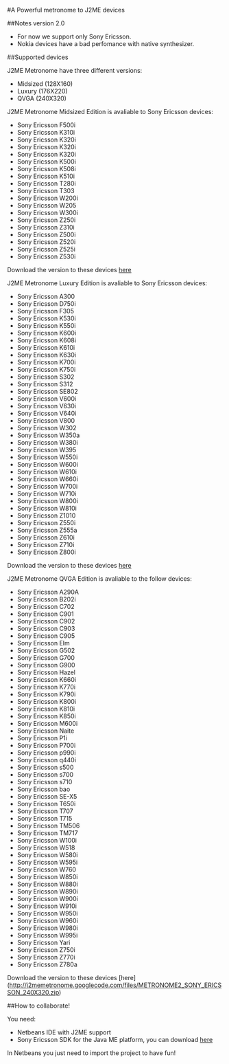 #A Powerful metronome to J2ME devices

##Notes version 2.0
* For now we support only Sony Ericsson.
* Nokia devices have a bad perfomance with native synthesizer.

##Supported devices

J2ME Metronome have three different versions:
* Midsized (128X160)
* Luxury (176X220)
* QVGA (240X320) 

J2ME Metronome Midsized Edition is avaliable to Sony Ericsson devices:

* Sony Ericsson F500i
* Sony Ericsson K310i
* Sony Ericsson K320i
* Sony Ericsson K320i
* Sony Ericsson K320i
* Sony Ericsson K500i
* Sony Ericsson K508i
* Sony Ericsson K510i
* Sony Ericsson T280i
* Sony Ericsson T303
* Sony Ericsson W200i
* Sony Ericsson W205
* Sony Ericsson W300i
* Sony Ericsson Z250i
* Sony Ericsson Z310i
* Sony Ericsson Z500i
* Sony Ericsson Z520i
* Sony Ericsson Z525i
* Sony Ericsson Z530i 

Download the version to these devices [here](http://j2memetronome.googlecode.com/files/METRONOME2_SONY_ERICSSON_128X160.zip)

J2ME Metronome Luxury Edition is avaliable to Sony Ericsson devices:

* Sony Ericsson A300
* Sony Ericsson D750i
* Sony Ericsson F305
* Sony Ericsson K530i
* Sony Ericsson K550i
* Sony Ericsson K600i
* Sony Ericsson K608i
* Sony Ericsson K610i
* Sony Ericsson K630i
* Sony Ericsson K700i
* Sony Ericsson K750i
* Sony Ericsson S302
* Sony Ericsson S312
* Sony Ericsson SE802
* Sony Ericsson V600i
* Sony Ericsson V630i
* Sony Ericsson V640i
* Sony Ericsson V800
* Sony Ericsson W302
* Sony Ericsson W350a
* Sony Ericsson W380i
* Sony Ericsson W395
* Sony Ericsson W550i
* Sony Ericsson W600i
* Sony Ericsson W610i
* Sony Ericsson W660i
* Sony Ericsson W700i
* Sony Ericsson W710i
* Sony Ericsson W800i
* Sony Ericsson W810i
* Sony Ericsson Z1010
* Sony Ericsson Z550i
* Sony Ericsson Z555a
* Sony Ericsson Z610i
* Sony Ericsson Z710i
* Sony Ericsson Z800i 

Download the version to these devices [here](http://j2memetronome.googlecode.com/files/METRONOME2_SONY_ERICSSON_176X220.zip)

J2ME Metronome QVGA Edition is avaliable to the follow devices:

* Sony Ericsson A290A
* Sony Ericsson B202i
* Sony Ericsson C702
* Sony Ericsson C901
* Sony Ericsson C902
* Sony Ericsson C903
* Sony Ericsson C905
* Sony Ericsson Elm
* Sony Ericsson G502
* Sony Ericsson G700
* Sony Ericsson G900
* Sony Ericsson Hazel
* Sony Ericsson K660i
* Sony Ericsson K770i
* Sony Ericsson K790i
* Sony Ericsson K800i
* Sony Ericsson K810i
* Sony Ericsson K850i
* Sony Ericsson M600i
* Sony Ericsson Naite
* Sony Ericsson P1i
* Sony Ericsson P700i
* Sony Ericsson p990i
* Sony Ericsson q440i
* Sony Ericsson s500
* Sony Ericsson s700
* Sony Ericsson s710
* Sony Ericsson bao
* Sony Ericsson SE-X5
* Sony Ericsson T650i
* Sony Ericsson T707
* Sony Ericsson T715
* Sony Ericsson TM506
* Sony Ericsson TM717
* Sony Ericsson W100i
* Sony Ericsson W518
* Sony Ericsson W580i
* Sony Ericsson W595i
* Sony Ericsson W760
* Sony Ericsson W850i
* Sony Ericsson W880i
* Sony Ericsson W890i
* Sony Ericsson W900i
* Sony Ericsson W910i
* Sony Ericsson W950i
* Sony Ericsson W960i
* Sony Ericsson W980i
* Sony Ericsson W995i
* Sony Ericsson Yari
* Sony Ericsson Z750i
* Sony Ericsson Z770i
* Sony Ericsson Z780a 

Download the version to these devices [here] (http://j2memetronome.googlecode.com/files/METRONOME2_SONY_ERICSSON_240X320.zip)


##How to collaborate!

You need:
* Netbeans IDE with J2ME support
* Sony Ericsson SDK for the Java ME platform, you can download [here](http://developer.sonyericsson.com/wportal/devworld/downloads/download/dw-99962-semcjavamecldcsdk2506?cc=gb&lc=en)

In Netbeans you just need to import the project to have fun!